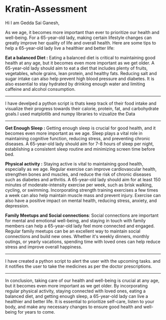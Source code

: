 # Kratin-Assessment

Hi I am Gedda Sai Ganesh,

As we age, it becomes more important than ever to prioritize our health and well-being. For a 65-year-old lady, making certain lifestyle changes can greatly improve her quality of life and overall health. Here are some tips to help a 65-year-old lady live a healthier and better life:

**Eat a balanced Diet :**
Eating a balanced diet is critical to maintaining good health at any age, but it becomes even more important as we get older. A 65-year-old lady should aim to eat a diet that includes plenty of fruits, vegetables, whole grains, lean protein, and healthy fats. Reducing salt and sugar intake can also help prevent high blood pressure and diabetes. It is also essential to stay hydrated by drinking enough water and limiting caffeine and alcohol consumption.

***
I have develped a python script is thats keep track of their food intake and visualize their progress towards their calorie, protein, fat, and carbohydrate goals.I used matplotlib and numpy libraries to vizualize the Data
***

**Get Enough Sleep :**
Getting enough sleep is crucial for good health, and it becomes even more important as we age. Sleep plays a vital role in maintaining cognitive function, reducing stress, and preventing chronic diseases. A 65-year-old lady should aim for 7-8 hours of sleep per night, establishing a consistent sleep routine and minimizing screen time before bed.

**Physical activity :**
Staying active is vital to maintaining good health, especially as we age. Regular exercise can improve cardiovascular health, strengthen bones and muscles, and reduce the risk of chronic diseases such as diabetes and arthritis. A 65-year-old lady should aim for at least 150 minutes of moderate-intensity exercise per week, such as brisk walking, cycling, or swimming. Incorporating strength training exercises a few times a week can also help maintain muscle mass and prevent injury. Exercise can also have a positive impact on mental health, reducing stress, anxiety, and depression.

**Family Meetups and Social connections**:
Social connections are important for mental and emotional well-being, and staying in touch with family members can help a 65-year-old lady feel more connected and engaged. Regular family meetups can be an excellent way to maintain social connections and build new ones. Whether it's weekly dinners, monthly outings, or yearly vacations, spending time with loved ones can help reduce stress and improve overall happiness.

***
I have created a python script to alert the user with the upcoming tasks. and it notifies the user to take the medicines as per the doctor prescriptions.
***

 In conclusion, taking care of our health and well-being is crucial at any age, but it becomes even more important as we get older. By incorporating regular physical activity, staying connected with loved ones, eating a balanced diet, and getting enough sleep, a 65-year-old lady can live a healthier and better life. It is essential to prioritize self-care, listen to your body, and make any necessary changes to ensure good health and well-being for years to come.

